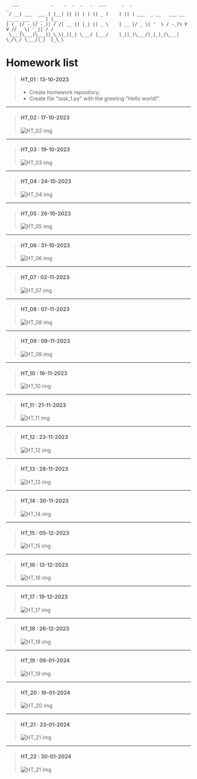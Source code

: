 ```
  ___            _    _  _  _   _  ___      _  _                                     _   
 / __| ___  ___ | |__| || || | | || _ )    | || | ___  _ __   ___ __ __ __ ___  _ _ | |__
| (_ |/ -_)/ -_)| / /| __ || |_| || _ \    | __ |/ _ \| '  \ / -_)\ V  V // _ \| '_|| / /
 \___|\___|\___||_\_\|_||_| \___/ |___/    |_||_|\___/|_|_|_|\___| \_/\_/ \___/|_|  |_\_\
```

# Homework list

> #### HT_01 : 13-10-2023  
> - Create homework repository;   
> - Create file "task_1.py" with the greeting "Hello world!".

___


> #### HT_02 : 17-10-2023  
> ![HT_02 img](https://github.com/korniienko-dm/geekhub-homework/raw/main/img/ht_02.png)

___


> #### HT_03 : 19-10-2023  
> ![HT_03 img](https://github.com/korniienko-dm/geekhub-homework/raw/main/img/ht_03.png)

___


> #### HT_04 : 24-10-2023  
> ![HT_04 img](https://github.com/korniienko-dm/geekhub-homework/raw/main/img/ht_04.png)

___


> #### HT_05 : 26-10-2023  
> ![HT_05 img](https://github.com/korniienko-dm/geekhub-homework/raw/main/img/ht_05.png)

___


> #### HT_06 : 31-10-2023  
> ![HT_06 img](https://github.com/korniienko-dm/geekhub-homework/raw/main/img/ht_06.png)

___


> #### HT_07 : 02-11-2023  
> ![HT_07 img](https://github.com/korniienko-dm/geekhub-homework/raw/main/img/ht_07.png)

___


> #### HT_08 : 07-11-2023  
> ![HT_08 img](https://github.com/korniienko-dm/geekhub-homework/raw/main/img/ht_08.png)

___


> #### HT_09 : 09-11-2023  
> ![HT_09 img](https://github.com/korniienko-dm/geekhub-homework/raw/main/img/ht_09.png)

___

> #### HT_10 : 16-11-2023  
> ![HT_10 img](https://github.com/korniienko-dm/geekhub-homework/raw/main/img/ht_10.png)

___


> #### HT_11 : 21-11-2023  
> ![HT_11 img](https://github.com/korniienko-dm/geekhub-homework/raw/main/img/ht_11.png)

___


> #### HT_12 : 23-11-2023  
> ![HT_12 img](https://github.com/korniienko-dm/geekhub-homework/raw/main/img/ht_12.png)

___

> #### HT_13 : 28-11-2023  
> ![HT_13 img](https://github.com/korniienko-dm/geekhub-homework/raw/main/img/ht_13.png)

___

> #### HT_14 : 30-11-2023  
> ![HT_14 img](https://github.com/korniienko-dm/geekhub-homework/raw/main/img/ht_14.png)

___

> #### HT_15 : 05-12-2023  
> ![HT_15 img](https://github.com/korniienko-dm/geekhub-homework/raw/main/img/ht_15.png)

___

> #### HT_16 : 12-12-2023  
> ![HT_16 img](https://github.com/korniienko-dm/geekhub-homework/raw/main/img/ht_16.png)
___

> #### HT_17 : 19-12-2023  
> ![HT_17 img](https://github.com/korniienko-dm/geekhub-homework/raw/main/img/ht_17.png)

___

> #### HT_18 : 26-12-2023  
> ![HT_18 img](https://github.com/korniienko-dm/geekhub-homework/raw/main/img/ht_18.png)

___

> #### HT_19 : 09-01-2024  
> ![HT_19 img](https://github.com/korniienko-dm/geekhub-homework/raw/main/img/ht_19.png)
___

> #### HT_20 : 16-01-2024  
> ![HT_20 img](https://github.com/korniienko-dm/geekhub-homework/raw/main/img/ht_20.png)
___

> #### HT_21 : 23-01-2024  
> ![HT_21 img](https://github.com/korniienko-dm/geekhub-homework/raw/main/img/ht_21.png)

___

> #### HT_22 : 30-01-2024  
> ![HT_21 img](https://github.com/korniienko-dm/geekhub-homework/raw/main/img/ht_22.png)